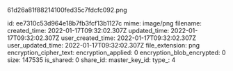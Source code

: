 61d26a81f88214100fed35c7fdcfc092.png

id: ee7310c53d964e18b7fb3fcf13b1127c
mime: image/png
filename: 
created_time: 2022-01-17T09:32:02.307Z
updated_time: 2022-01-17T09:32:02.307Z
user_created_time: 2022-01-17T09:32:02.307Z
user_updated_time: 2022-01-17T09:32:02.307Z
file_extension: png
encryption_cipher_text: 
encryption_applied: 0
encryption_blob_encrypted: 0
size: 147535
is_shared: 0
share_id: 
master_key_id: 
type_: 4